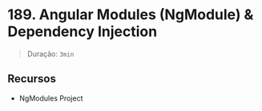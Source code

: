 # 189. Angular Modules (NgModule) & Dependency Injection

> Duração: `3min`

## Recursos
- NgModules Project

